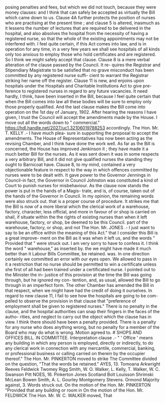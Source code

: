 posing penalties and fees, but which we did not touch, because they were money clauses: and I think that can safely be accepted as virtually the Bill which came down to us. Clause 4A further protects the position of nurses who are practising at the present time ; and clause 5 is altered, inasmuch as it lessens the number of lectures that are required to be delivered in the hospital, and also absolves the hospital from the necessity of having a registered nurse, so that the whole of the existing appointments may not be interfered with. I feel quite certain, if this Act comes into law, and is in operation for any time, in a very few years we shall see hospitals of all kinds only too anxious to employ those who hold certificates and are registered. So I think we might safely accept that clause. Clause 8 is a mere verbal alteration of the clause passed by the Council. It re- quires the Registrar and Stipendiary Magistrate to be satisfied that no grave misconduct has been committed by any registered nurse suffi- cient to warrant the Registrar striking her name off the register. Clause 11 is new, and enjoins upon hospitals under the Hospitals and Charitable Institutions Act to give pre- ference to registered nurses in regard to any future vacancies. It need hardly, I think, have been inserted in the Bill, because I feel quite certain that when the Bill comes into law all these bodies will be sure to employ only those properly qualified. And the last clause makes the Bill come into operation on the 1st day of January, 1902. After hearing the reasons I have given, I trust the Council will accept the amendments made by the House. I move out all the words down to " commercial." https://hdl.handle.net/2027/uc1.32106019788253 accordingly. The Hon. Mr. T. KELLY .- I have much plea- sure in supporting the proposal to accept the amendments. The House of Representatives has now been acting as the revising Chamber, and I think have done the work well. As far as the Bill is concerned, the House has improved Jenkinson it ; they have made it a much better Bill for the nurses. As it was sent down it was in some respects a very arbitrary Bill, and it did not give qualified nurses the standing they ought to Barnicoat have. Clause 8, to my mind, contained a very objectionable feature in respect to the way in which offences committed by nurses were to be dealt with. It gave power to the Governor Jennings in Council-in fact, the Governor in Council Johnston was constituted a kind of Court to punish nurses for misbehaviour. As the clause now stands the power is put in the hands of a Magis- trate, and is, of course, taken out of the hands of the Governor in Council. In my opinion, the remaining words were also struck out. that is a proper course of procedure. It strikes me that the Bill is now of a more liberal which the clerical work of a warehouse, factory, character, less official, and more in favour of or shop is carried on shall, if situate within the the rights of existing nurses than when it left warehouse, factory, or shop, be deemed to be this Council. part of the warehouse, factory, or shop, and not The Hon. Mr. JONES .- I just want to say to be an office within the meaning of this Act." that I consider this Bill is a great improve- ment on the Bill as it was when it left us, and the words " Provided that " were struck out. I am very sorry to have to confess it. I think the word " warehouse," as inserted by. the we might have made it much better than it Labour Bills Committee, be retained. was. In one direction certainly we committed an error with our eyes open. We allowed to pass in it a restriction that no nurse should be permitted to win a certificate unless she first of all had been trained under a certificated nurse. I pointed out to the Minister the in- justice of this provision at the time the Bill was going through, but he ignored my con- tention, and, as usual, allowed the Bill to go through in an imperfect form. The other Chamber has amended the Bill in that respect, when we might have had the credit of doing it <!-- PageNumber="1" --> ourselves. In regard to new clause 11, I fail to see how the hospitals are going to be com- pelled to observe the provision in that clause that "preference of employment shall be given to registered nurses." There is no penalty in the clause, and the hospital authorities can snap their fingers in the faces of the autho- rities, and neglect to carry out the object which the clause has in view. I think there should have been a penalty provided. There is a penalty for any nurse who does anything wrong, but no penalty for a member of the Board who may do what is wrong. Motion agreed to. # SHOPS AND OFFICES BILL. IN COMMITTEE. Interpretation clause .- " ' Office ' means any building in which any person is employed, directly or indirectly, to do any clerical work in connection with any mercantile, commercial, banking, or professional business or calling carried on therein by the occupier thereof." The Hon. Mr. PINKERTON moved to strike The Committee divided on the question, "That the words be retained." AYES, 13. Tomoana Arkwright Reeves Feldwick Twomey Rigg Smith, W. O. Walker, L. Kelly, T. Walker, W. C. Swanson Pitt NOES, 16. Pinkerton Jones Scotland Bolt Louisson Shrimski McLean Bowen Smith, A. L. Gourley Montgomery Stevens. Ormond Majority against, 3. Words struck out. On the motion of the Hon. Mr. PINKERTON "Provided that any building or room in On the motion of the Hon. Mr. FELDWICK The Hon. Mr. W. C. WALKER moved, That 